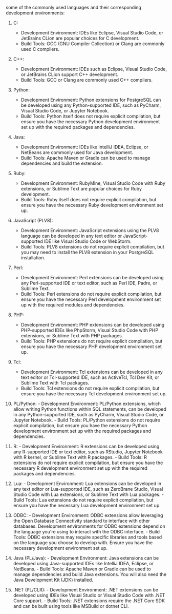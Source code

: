 some of the commonly used languages and their corresponding development environments:

1.  C:
    -   Development Environment: IDEs like Eclipse, Visual Studio Code, or JetBrains CLion are popular choices for C development.
    -   Build Tools: GCC (GNU Compiler Collection) or Clang are commonly used C compilers.


2.  C++:
    -   Development Environment: IDEs such as Eclipse, Visual Studio Code, or JetBrains CLion support C++ development.
    -   Build Tools: GCC or Clang are commonly used C++ compilers.


3.  Python:
    -   Development Environment: Python extensions for PostgreSQL can be developed using any Python-supported IDE, such as PyCharm, Visual Studio Code, or Jupyter Notebook.
    -   Build Tools: Python itself does not require explicit compilation, but ensure you have the necessary Python development environment set up with the required packages and dependencies.


4.  Java:
    -   Development Environment: IDEs like IntelliJ IDEA, Eclipse, or NetBeans are commonly used for Java development.
    -   Build Tools: Apache Maven or Gradle can be used to manage dependencies and build the extension.


5.  Ruby:
    -   Development Environment: RubyMine, Visual Studio Code with Ruby extensions, or Sublime Text are popular choices for Ruby development.
    -   Build Tools: Ruby itself does not require explicit compilation, but ensure you have the necessary Ruby development environment set up.

  
6.  JavaScript (PLV8):
    -   Development Environment: JavaScript extensions using the PLV8 language can be developed in any text editor or JavaScript-supported IDE like Visual Studio Code or WebStorm.
    -   Build Tools: PLV8 extensions do not require explicit compilation, but you may need to install the PLV8 extension in your PostgreSQL installation.

7.  Perl:
    -   Development Environment: Perl extensions can be developed using any Perl-supported IDE or text editor, such as Perl IDE, Padre, or Sublime Text.
    -   Build Tools: Perl extensions do not require explicit compilation, but ensure you have the necessary Perl development environment set up with the required modules and dependencies.


8.  PHP:
    -   Development Environment: PHP extensions can be developed using PHP-supported IDEs like PhpStorm, Visual Studio Code with PHP extensions, or Sublime Text with PHP packages.
    -   Build Tools: PHP extensions do not require explicit compilation, but ensure you have the necessary PHP development environment set up.


9.  Tcl:
    -   Development Environment: Tcl extensions can be developed in any text editor or Tcl-supported IDE, such as ActiveTcl, Tcl Dev Kit, or Sublime Text with Tcl packages.
    -   Build Tools: Tcl extensions do not require explicit compilation, but ensure you have the necessary Tcl development environment set up.


10.  PL/Python:
    -   Development Environment: PL/Python extensions, which allow writing Python functions within SQL statements, can be developed in any Python-supported IDE, such as PyCharm, Visual Studio Code, or Jupyter Notebook.
    -   Build Tools: PL/Python extensions do not require explicit compilation, but ensure you have the necessary Python development environment set up with the required packages and dependencies.
    
11.  R:
    -   Development Environment: R extensions can be developed using any R-supported IDE or text editor, such as RStudio, Jupyter Notebook with R kernel, or Sublime Text with R packages.
    -   Build Tools: R extensions do not require explicit compilation, but ensure you have the necessary R development environment set up with the required packages and dependencies.


12.  Lua:
    -   Development Environment: Lua extensions can be developed in any text editor or Lua-supported IDE, such as ZeroBrane Studio, Visual Studio Code with Lua extensions, or Sublime Text with Lua packages.
    -   Build Tools: Lua extensions do not require explicit compilation, but ensure you have the necessary Lua development environment set up.
    
13.  ODBC:
    -   Development Environment: ODBC extensions allow leveraging the Open Database Connectivity standard to interface with other databases. Development environments for ODBC extensions depend on the language you're using to interact with the ODBC interface.
    -   Build Tools: ODBC extensions may require specific libraries and tools based on the language you choose to develop with. Ensure you have the necessary development environment set up.
    
14.  Java (PL/Java):
    -   Development Environment: Java extensions can be developed using Java-supported IDEs like IntelliJ IDEA, Eclipse, or NetBeans.
    -   Build Tools: Apache Maven or Gradle can be used to manage dependencies and build Java extensions. You will also need the Java Development Kit (JDK) installed.


15.  .NET (PL/CLR):
    -   Development Environment: .NET extensions can be developed using IDEs like Visual Studio or Visual Studio Code with .NET Core support.
    -   Build Tools: .NET extensions require the .NET Core SDK and can be built using tools like MSBuild or dotnet CLI.
